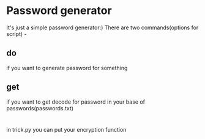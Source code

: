 # Password generator
It's just a simple password generator:) 
There are two commands(options for script) - 
## do 
if you want to generate password for something
## get
if you want to get decode for password in your base of passwords(passwords.txt)
#
in trick.py you can put your encryption function
